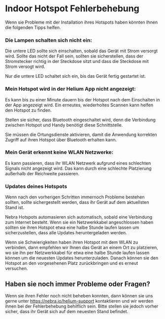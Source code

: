 # Indoor Hotspot Fehlerbehebung

Wenn sie Probleme mit der Installation ihres Hotspots haben könnten Ihnen die folgenden Tipps helfen.

### Die Lampen schalten sich nicht ein:

Die untere LED sollte sich einschalten, sobald das Gerät mit Strom versorgt wird. 
Sollte das nicht der Fall sein, sollten sie sicherstellen, dass der Stromstecker richtig in der Steckdose sitzt und dass die Steckdose mit Strom versogt wird.

Nur die untere LED schaltet sich ein, bis das Gerät fertig gestartet ist.

### Mein Hotspot wird in der Helium App nicht angezeigt:

Es kann bis zu einer Minute dauern bis der Hotspot nach dem Einschalten in der App angezeigt wird. Ein erneutes, wiederholtes Scannen kann helfen den Hotspot zu finden.

Stellen sie sicher, dass Bluetooth eingeschaltet wird, denn die Verbindung zwischen Hotspot und Handy benötigt diese Schnittstelle.

Sie müssen die Ortungsdienste aktivieren, damit die Anwendung korrekten Zugriff auf ihren Hotspot über Bluetooth erhalten kann. 

### Mein Gerät erkennt keine WLAN Netzwerke:

Es kann passieren, dass ihr WLAN Netzwerk aufgrund eines schlechten Signals nicht angezeigt wird. Das kann durch eine schlechte Platzierung außerhalb der Reichweite passieren.

### Updates deines Hotspots

Wenn nach den vorherigen Schritten immernoch Probleme bestehen sollten, sollte sichergestellt werden, dass ihr Gerät auf dem aktuellsten Stand ist.

Nebra Hotspots automasieren sich automatisch, sobald eine Verbindung zum Internet besteht. Wenn sie ein Netzwerkkabel angeschlossen haben sollten sie ihren Hotspot etwa eine halbe Stunde laufen lassen um sicherzustellen, dass alle Updates heruntergeladen werden.

Wenn sie Schwierigkeiten haben ihren Hotspot mit dem WLAN zu verbinden, dann empfehlen wir Ihnen das Gerät an einem Ort zu platzieren, wo sie ihn per Netzwerkkabel für etwa eine halbe Stunde laufen lassen können um die neuesten Updates herunterzuladen. Danach können sie den Hotspot an den vorgesehenen Platz zurückbringen und es erneut versuchen.

## Haben sie noch immer Probleme oder Fragen?

Wenn sie ihren Fehler noch nicht beheben konnten, dann können sie uns gerne unter https://nebra.io/helium-support kontaktieren und wir werden ihnen bei der Fehlerbehebung behilflich sein. Bitte stellen sie jedoch vorher sicher, dass ihr Gerät sich auf dem neuesten Stand befindet.
